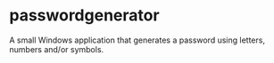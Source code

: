 # passwordgenerator
A small Windows application that generates a password using letters, numbers and/or symbols.
